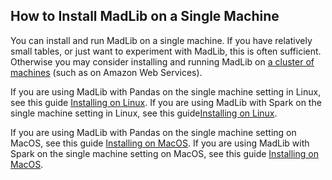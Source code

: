 ## How to Install MadLib on a Single Machine

You can install and run MadLib on a single machine. If you have relatively small tables, or just want to experiment with MadLib, this is often sufficient. Otherwise you may consider installing and running MadLib on [a cluster of machines](./install-cloud-based-cluster.md) (such as on Amazon Web Services). 

If you are using MadLib with Pandas on the single machine setting in Linux, see this guide [Installing on Linux](./install-linux-single-machine.md).
If you are using MadLib with Spark on the single machine setting in Linux, see this guide[Installing on Linux](./install-linux-single-machine.md).

If you are using MadLib with Pandas on the single machine setting on MacOS, see this guide [Installing on MacOS](./install-macOS-single-machine.md).
If you are using MadLib with Spark on the single machine setting on MacOS, see this guide [Installing on MacOS](./install-macOS-single-machine.md).

